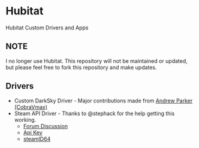 # Hubitat
Hubitat Custom Drivers and Apps

## NOTE

I no longer use Hubitat. This repository will not be maintained or updated, but please feel free to fork this repository and make updates.

## Drivers
- Custom DarkSky Driver - Major contributions made from [Andrew Parker (CobraVmax)](https://github.com/CobraVmax/Hubitat/blob/master/Drivers/Weather/WeatherUndergroundCustom.groovy)
- Steam API Driver - Thanks to @stephack for the help getting this working. 
  - [Forum Discussion](https://community.hubitat.com/t/steam-driver/12444/4)
  - [Api Key](https://steamcommunity.com/dev/apikey)
  - [steamID64](https://steamidfinder.com/lookup/)
